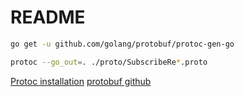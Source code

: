 # README

```bash
go get -u github.com/golang/protobuf/protoc-gen-go

protoc --go_out=. ./proto/SubscribeRe*.proto
```

[Protoc installation](https://grpc.io/docs/protoc-installation/)
[protobuf github](https://github.com/protocolbuffers/protobuf)
